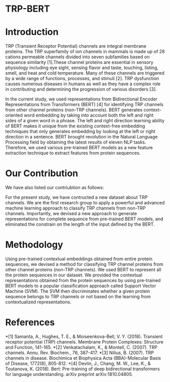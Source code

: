 # TRP-BERT
# Introduction
TRP (Transient Receptor Potential) channels are integral membrane proteins. The TRP superfamily of ion channels in mammals is made up of 28 cations permeable channels divided into seven subfamilies based on sequence similarity [1].These channel proteins are essential in sensory physiology including eye sight, sensing flavor and taste, touching, listing, smell, and heat and cold temperature. Many of these channels are triggered by a wide range of functions, processes, and stimuli [2]. TRP dysfunction causes numerous diseases in humans as well as they have a complex role in contributing and determining the progression of various disorders [3].

In the current study, we used representations from Bidirectional Encoder Representations from Transformers (BERT) [4] for identifying TRP channels from other channel proteins (non-TRP channels). BERT generates context-oriented word embedding by taking into account both the left and right sides of a given word in a phrase. The left and right direction learning ability of BERT makes it unique from the existing context-free embedding techniques that only generates embedding by looking at the left or right direction in a sentence. BERT brought revolution in the Natural Language Processing field by obtaining the latest results of eleven NLP tasks. Therefore, we used various pre-trained BERT models as a new feature extraction technique to extract features from protein sequences.

# Our Contribution
We have also listed our contriubtion as follows:

For the present study, we have contructed a new dataset about TRP channels.
We are the first research group to apply a powerful and advanced machine learning approach to classify TRP channels from non-TRP channels.
Importantly, we devised a new approach to generate representations for complete sequence from pre-trained BERT models, and eliminated the constrain on the length of the input defined by the BERT.

# Methodology
Using pre-trained contextual embeddings obtained from entire protein sequences, we devised a method for classifying TRP channel proteins from other channel proteins (non-TRP channels). We used BERT to represent all the protein sequences in our dataset. We provided the contextual representations obtained from the protein sequences by using pre-trained BERT models to a popular classification approach called Support Vector Machine (SVM). The SVM then discriminates whether a given protein sequence belongs to TRP channels or not based on the learning from contextualized representations.

# References
*[1] Samanta, A., Hughes, T. E., & Moiseenkova-Bell, V. Y. (2018). Transient receptor potential (TRP) channels. Membrane Protein Complexes: Structure and Function, 141-165.
*[2] Venkatachalam, K., & Montell, C. (2007). TRP channels. Annu. Rev. Biochem., 76, 387-417.
*[3] Nilius, B. (2007). TRP channels in disease. Biochimica et Biophysica Acta (BBA)-Molecular Basis of Disease, 1772(8), 805-812.
*[4] Devlin, J., Chang, M. W., Lee, K., & Toutanova, K. (2018). Bert: Pre-training of deep bidirectional transformers for language understanding. arXiv preprint arXiv:1810.04805.
